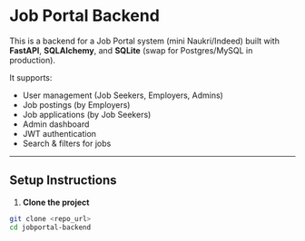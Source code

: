 # Job Portal Backend

This is a backend for a Job Portal system (mini Naukri/Indeed) built with **FastAPI**, **SQLAlchemy**, and **SQLite** (swap for Postgres/MySQL in production).  

It supports:
- User management (Job Seekers, Employers, Admins)
- Job postings (by Employers)
- Job applications (by Job Seekers)
- Admin dashboard
- JWT authentication
- Search & filters for jobs

---

## **Setup Instructions**

1. **Clone the project**
```bash
git clone <repo_url>
cd jobportal-backend
